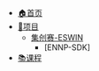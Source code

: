<!-- _sidebar.md -->

- [🏠首页](./README.md)
- [🔧项目](./proj/proj.md)
  - [集创赛-ESWIN](./proj/ciciec/ciciec.md)
    - [ENNP-SDK]
- [📚课程]()